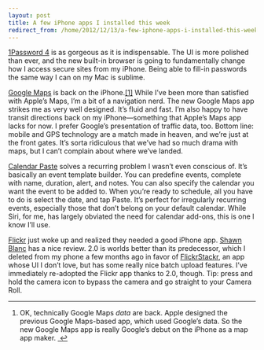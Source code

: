 ```yaml
---
layout: post
title: A few iPhone apps I installed this week
redirect_from: /home/2012/12/13/a-few-iphone-apps-i-installed-this-week/index.html
---
```

<p><a href="https://itunes.apple.com/app/1password-password-manager/id568903335?ls=1&amp;mt=8">1Password 4</a> is as gorgeous as it is indispensable. The UI is more polished than ever, and the new built-in browser is going to fundamentally change how I access secure sites from my iPhone. Being able to fill-in passwords the same way I can on my Mac is sublime. </p>

<p><a href="https://itunes.apple.com/us/app/google-maps/id585027354?mt=8">Google Maps</a> is back on the iPhone.<a href="#fn:1" id="fnref:1" title="see footnote" class="footnote">[1]</a> While I’ve been more than satisfied with Apple’s Maps, I’m a bit of a navigation nerd. The new Google Maps app strikes me as very well designed. It’s fluid and fast. I’m also happy to have transit directions back on my iPhone—something that Apple’s Maps app lacks for now. I prefer Google’s presentation of traffic data, too. Bottom line: mobile and GPS technology are a match made in heaven, and we’re just at the front gates. It’s sorta ridiculous that we’ve had so much drama with maps, but I can’t complain about where we’ve landed.</p>

<p><a href="https://itunes.apple.com/us/app/calendar-paste/id581693524?mt=8&amp;ign-mpt=uo%3D2">Calendar Paste</a> solves a recurring problem I wasn’t even conscious of. It’s basically an event template builder. You can predefine events, complete with name, duration, alert, and notes. You can also specify the calendar you want the event to be added to. When you’re ready to schedule, all you have to do is select the date, and tap Paste. It’s perfect for irregularly recurring events, especially those that don’t belong on your default calendar. While Siri, for me, has largely obviated the need for calendar add-ons, this is one I know I’ll use.</p>

<p><a href="https://itunes.apple.com/us/app/flickr/id328407587?mt=8">Flickr</a> just woke up and realized they needed a good iPhone app. <a href="http://shawnblanc.net/2012/12/the-new-flickr/">Shawn Blanc</a> has a nice review. 2.0 is worlds better than its predecessor, which I deleted from my phone a few months ago in favor of <a href="https://itunes.apple.com/us/app/flickstackr-for-flickr/id364895358?mt=8">FlickrStackr</a>, an app whose UI I don’t love, but has some really nice batch upload features. I’ve immediately re-adopted the Flickr app thanks to 2.0, though. Tip: press and hold the camera icon to bypass the camera and go straight to your Camera Roll.</p>

<div class="footnotes">
<hr>
<ol>

<li id="fn:1">
<p>OK, technically Google Maps <em>data</em> are back. Apple designed the previous Google Maps-based app, which used Google’s data. So the new Google Maps app is really Google’s debut on the iPhone as a map app maker. <a href="#fnref:1" title="return to article" class="reversefootnote">&nbsp;↩</a></p>
</li>

</ol>
</div>
